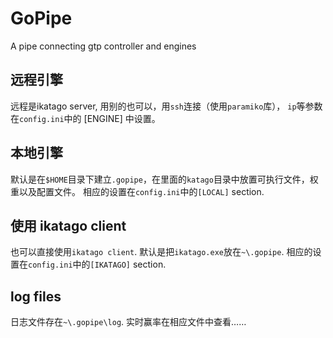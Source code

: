 # GoPipe
A pipe connecting gtp controller and engines

## 远程引擎
远程是ikatago server, 用别的也可以，用`ssh`连接（使用`paramiko`库）， `ip`等参数在`config.ini`中的 [ENGINE] 中设置。

## 本地引擎
默认是在`$HOME`目录下建立`.gopipe`，在里面的`katago`目录中放置可执行文件，权重以及配置文件。
相应的设置在`config.ini`中的`[LOCAL]` section.

## 使用 ikatago client
也可以直接使用`ikatago client`. 默认是把`ikatago.exe`放在`~\.gopipe`.
相应的设置在`config.ini`中的`[IKATAGO]` section.

## log files
日志文件存在`~\.gopipe\log`. 实时赢率在相应文件中查看……
